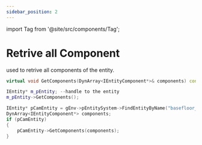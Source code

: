 ```yaml
---
sidebar_position: 2
---
```

import Tag from '@site/src/components/Tag';


# Retrive all Component

used to retrive all components of the entity.
```cpp title="Engine Function"
virtual void GetComponents(DynArray<IEntityComponent*>& components) const = 0;
```
```cpp title="Function"
IEntity* m_pEntity; --handle to the entity
m_pEntity->GetComponents();
```
```cpp title="Example"
IEntity* pCamEntity = gEnv->pEntitySystem->FindEntityByName("basefloor_prefab");
DynArray<IEntityComponent*> components;
if (pCamEntity)
{
    pCamEntity->GetComponents(components);
}
```

